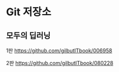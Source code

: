 # Git 저장소

## 모두의 딥러닝

1판  https://github.com/gilbutITbook/006958

2판 https://github.com/gilbutITbook/080228


